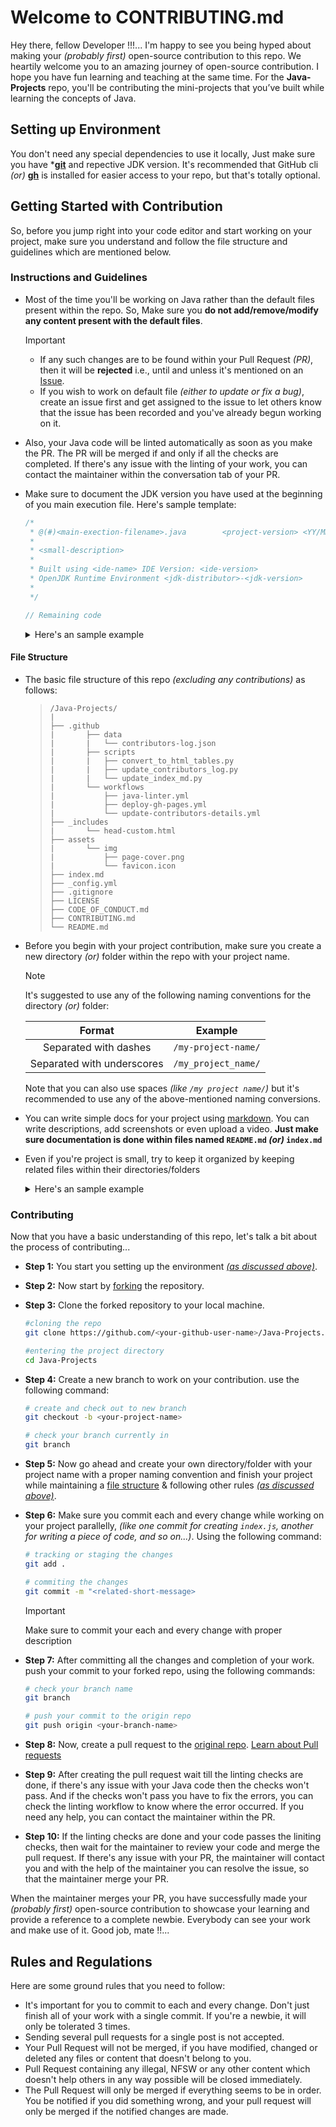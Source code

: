 # Welcome to CONTRIBUTING.md

Hey there, fellow Developer !!!... I'm happy to see you being hyped about making your *(probably first)* open-source contribution to this repo. We heartily welcome you to an amazing journey of open-source contribution. I hope you have fun learning and teaching at the same time. For the **Java-Projects** repo, you'll be contributing the mini-projects that you’ve built while learning the concepts of Java.

## Setting up Environment

You don't need any special dependencies to use it locally, Just make sure you have *[**git**](https://git-scm.com/ "visit official website") and repective JDK version. It's recommended that GitHub cli *(or)* [**gh**](https://cli.github.com/ "visit official website") is installed for easier access to your repo, but that's totally optional.

## Getting Started with Contribution

So, before you jump right into your code editor and start working on your project, make sure you understand and follow the file structure and guidelines which are mentioned below.

### Instructions and Guidelines

- Most of the time you'll be working on Java rather than the default files present within the repo. So, Make sure you **do not add/remove/modify any content present with the default files**.

  > [!IMPORTANT] 
  > - If any such changes are to be found within your Pull Request *(PR)*, then it will be **rejected** i.e., until and unless it's mentioned on an [Issue](https://github.com/Grow-with-Open-Source/Java-Projects/issues "goto issues tab").
  > - If you wish to work on default file *(either to update or fix a bug)*, create an issue first and get assigned to the issue to let others know that  the issue has been recorded and you've already begun working on it.

- Also, your Java code will be linted automatically as soon as you make the PR. The PR will be merged if and only if all the checks are completed. If there's any issue with the linting of your work, you can contact the maintainer within the conversation tab of your PR.

- Make sure to document the JDK version you have used at the beginning of you main execution file. Here's sample template:
    ```java
    /*
     * @(#)<main-exection-filename>.java        <project-version> <YY/MM/DD>
     *
     * <small-description>
     *
     * Built using <ide-name> IDE Version: <ide-version>
     * OpenJDK Runtime Environment <jdk-distributor>-<jdk-version>
     *
     */

    // Remaining code
    ```

    <details>
    <summary>Here's an sample example</summary>
    <div>

    ```java
    /*
     * @(#)CalculatorApplication.java        1.0.0 23/08/12
     *
     * This is an simple application program that uses AWT package,
     * following MVC Architecture.
     *
     * Built using Eclipse IDE Version: 2023-03 (4.27.0)
     * OpenJDK Runtime Environment Temurin-17.0.7+7 (build 17.0.7+7)
     *
     */

    // Remaining code
    ```

    </div>
    </details>

#### File Structure

- The basic file structure of this repo *(excluding any contributions)* as follows:

  > ```
  > /Java-Projects/
  > |
  > ├── .github
  > |       ├── data
  > |       |   └── contributors-log.json
  > |       ├── scripts
  > |       |   ├── convert_to_html_tables.py
  > |       |   ├── update_contributors_log.py
  > |       |   └── update_index_md.py
  > |       └── workflows
  > |           ├── java-linter.yml
  > |           ├── deploy-gh-pages.yml
  > |           └── update-contributors-details.yml
  > ├── _includes
  > |       └── head-custom.html
  > ├── assets
  > |       └── img
  > |           ├── page-cover.png
  > |           └── favicon.icon
  > ├── index.md
  > ├── _config.yml
  > ├── .gitignore
  > ├── LICENSE
  > ├── CODE_OF_CONDUCT.md
  > ├── CONTRIBUTING.md
  > └── README.md
  > ```

- Before you begin with your project contribution, make sure you create a new directory *(or)* folder within the repo with your project name.

  > [!NOTE]
  > It's suggested to use any of the following naming conventions for the directory *(or)* folder:
  > 
  > | Format | Example |
  > | :---: | :---: |
  > | Separated with dashes | `/my-project-name/` |
  > | Separated with underscores | `/my_project_name/` |
  >
  > Note that you can also use spaces *(like `/my project name/`)* but it's recommended to use any of the above-mentioned naming conversions.

- You can write simple docs for your project using [markdown](https://docs.github.com/en/get-started/writing-on-github/getting-started-with-writing-and-formatting-on-github/basic-writing-and-formatting-syntax "visit official GitHub Markdown Docs"). You can write descriptions, add screenshots or even upload a video. **Just make sure documentation is done within files named `README.md` *(or)* `index.md`**

- Even if you're project is small, try to keep it organized by keeping related files within their directories/folders

  <details>
  <summary>Here's an sample example</summary>
  <div>
  
  ```
  /Java-Projects/
  |
  ├── <Default-files>
  └── <your-project-name>
          ├── .pmd
          |   └── pmd_rules.xml
          ├── .settings
          |   ├── org.eclipse.jdt.core.prefs
          |   └── org.eclipse.core.resources.prefs
          ├── docs
          |   └── <generated-javadocs>
          ├── src
          |   └── <project-package-name>
          |           └── <all-java-source-code>  
          └── README.md
  ```
  
  > [!NOTE]
  > Note that this is an example to give you an idea of organizing files, no need to follow the exact pattern. You can come up with your own hierarchy based on your requirements.
  
  </div>
  </details>

### Contributing

Now that you have a basic understanding of this repo, let's talk a bit about the process of contributing...

- **Step 1:** You start you setting up the environment [*(as discussed above)*](#setting-up-environment).

- **Step 2:** Now start by [forking](https://github.com/Grow-with-Open-Source/Java-Projects/fork "let's fork the repo") the repository.

- **Step 3:** Clone the forked repository to your local machine.
  ```bash
  #cloning the repo
  git clone https://github.com/<your-github-user-name>/Java-Projects.git
  
  #entering the project directory
  cd Java-Projects
  ```

- **Step 4:** Create a new branch to work on your contribution. use the following command:
  ```bash
  # create and check out to new branch
  git checkout -b <your-project-name>
  
  # check your branch currently in
  git branch
  ```

- **Step 5:** Now go ahead and create your own directory/folder with your project name with a proper naming convention and finish your project while maintaining a [file structure](#file-structure) & following other rules [*(as discussed above)*](#instructions-and-guidelines).

- **Step 6:** Make sure you commit each and every change while working on your project parallelly, *(like one commit for creating `index.js`, another for writing a piece of code, and so on...)*. Using the following command:
  ```bash
  # tracking or staging the changes
  git add .
  
  # commiting the changes
  git commit -m "<related-short-message>
  ```

  > [!IMPORTANT]
  > Make sure to commit your each and every change with proper description

- **Step 7:** After committing all the changes and completion of your work. push your commit to your forked repo, using the following commands:
  ```bash
  # check your branch name
  git branch
  
  # push your commit to the origin repo
  git push origin <your-branch-name>
  ```

- **Step 8:** Now, create a pull request to the [original repo](https://github.com/Grow-with-Open-Source/Java-Projects). [Learn about Pull requests](https://docs.github.com/articles/using-pull-requests "official GitHub documentation")

- **Step 9:** After creating the pull request wait till the linting checks are done, if there's any issue with your Java code then the checks won't pass. And if the checks won't pass you have to fix the errors, you can check the linting workflow to know where the error occurred. If you need any help, you can contact the maintainer within the PR.

- **Step 10:** If the linting checks are done and your code passes the liniting checks, then wait for the maintainer to review your code and merge the pull request. If there's any issue with your PR, the maintainer will contact you and with the help of the maintainer you can resolve the issue, so that the maintainer merge your PR.

When the maintainer merges your PR, you have successfully made your *(probably first)* open-source contribution to showcase your learning and provide a reference to a complete newbie. Everybody can see your work and make use of it. Good job, mate !!...

## Rules and Regulations

Here are some ground rules that you need to follow:

- It's important for you to commit to each and every change. Don't just finish all of your work with a single commit. If you're a newbie, it will only be tolerated 3 times.
- Sending several pull requests for a single post is not accepted.
- Your Pull Request will not be merged, if you have modified, changed or deleted any files or content that doesn't belong to you.
- Pull Request containing any illegal, NFSW or any other content which doesn't help others in any way possible will be closed immediately.
- The Pull Request will only be merged if everything seems to be in order. You be notified if you did something wrong, and your pull request will only be merged if the notified changes are made.
